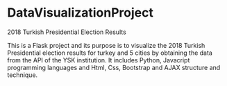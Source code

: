 # DataVisualizationProject
2018 Turkish Presidential Election Results 


This is a Flask project and its purpose is to visualize the 2018 Turkish Presidential election results for turkey and 5 cities by obtaining the data from the API of the YSK institution. It includes Python, Javacript programming languages and Html, Css, Bootstrap and AJAX structure and technique.
